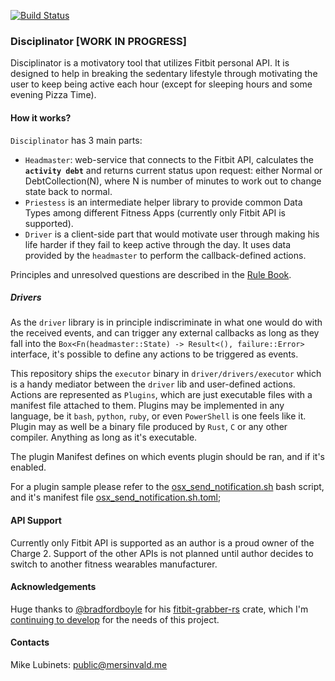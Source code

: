 [![Build Status](https://travis-ci.com/mersinvald/disciplinator.svg?branch=master)](https://travis-ci.com/mersinvald/disciplinator)

### Disciplinator [WORK IN PROGRESS]
Disciplinator is a motivatory tool that utilizes Fitbit personal API. It is designed to help in breaking the sedentary 
lifestyle through motivating the user to keep being active each hour (except for sleeping hours and some evening Pizza Time).

#### How it works?

`Disciplinator` has 3 main parts:

- `Headmaster`: web-service that connects to the Fitbit API, calculates the __`activity debt`__ and returns current status upon request:
  either Normal or DebtCollection(N), where N is number of minutes to work out to change state back to normal.
- `Priestess` is an intermediate helper library to provide common Data Types among different Fitness Apps (currently only Fitbit API is supported).
- `Driver` is a client-side part that would motivate user through making his life harder if they fail to keep active through the day.
  It uses data provided by the `headmaster` to perform the callback-defined actions.

Principles and unresolved questions are described in the [Rule Book](rulebook.md).

##### Drivers

As the `driver` library is in principle indiscriminate in what one would do with the received events, and can trigger any
external callbacks as long as they fall into the `Box<Fn(headmaster::State) -> Result<(), failure::Error>` interface, it's possible to
define any actions to be triggered as events.

This repository ships the `executor` binary in `driver/drivers/executor` which is a handy mediator between the `driver` lib and user-defined actions.
Actions are represented as `Plugins`, which are just executable files with a manifest file attached to them. Plugins may be 
implemented in any language, be it `bash`, `python`, `ruby`, or even `PowerShell` is one feels like it. Plugin may as well be 
a binary file produced by `Rust`, `C` or any other compiler. Anything as long as it's executable.

The plugin Manifest defines on which events plugin should be ran, and if it's enabled.

For a plugin sample please refer to the [osx_send_notification.sh](driver/drivers/executor/plugins/osx_send_notification.sh) bash script, 
and it's manifest file [osx_send_notification.sh.toml](driver/drivers/executor/plugins/osx_send_notification.sh.toml);


#### API Support
 
Currently only Fitbit API is supported as an author is a proud owner of the Charge 2. Support of the other APIs is not planned
until author decides to switch to another fitness wearables manufacturer.

#### Acknowledgements

Huge thanks to [@bradfordboyle](https://github.com/bradfordboyle) for his [fitbit-grabber-rs](https://github.com/bradfordboyle/fitbit-grabber-rs) crate, 
which I'm [continuing to develop](https://github.com/mersinvald/fitbit-grabber-rs) for the needs of this project.

#### Contacts

Mike Lubinets: public@mersinvald.me